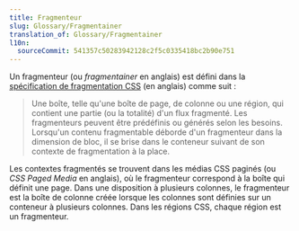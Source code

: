```yaml
---
title: Fragmenteur
slug: Glossary/Fragmentainer
translation_of: Glossary/Fragmentainer
l10n:
  sourceCommit: 541357c50283942128c2f5c0335418bc2b90e751
---
```

Un fragmenteur (ou <i lang="en">fragmentainer</i> en anglais) est défini dans la [spécification de fragmentation CSS](https://www.w3.org/TR/css-break-3/) (en anglais) comme suit&nbsp;:

> Une boîte, telle qu'une boîte de page, de colonne ou une région, qui contient une partie (ou la totalité) d'un flux fragmenté. Les fragmenteurs peuvent être prédéfinis ou générés selon les besoins. Lorsqu'un contenu fragmentable déborde d'un fragmenteur dans la dimension de bloc, il se brise dans le conteneur suivant de son contexte de fragmentation à la place.

Les contextes fragmentés se trouvent dans les médias CSS paginés (ou <i lang="en">CSS Paged Media</i> en anglais), où le fragmenteur correspond à la boîte qui définit une page. Dans une disposition à plusieurs colonnes, le fragmenteur est la boîte de colonne créée lorsque les colonnes sont définies sur un conteneur à plusieurs colonnes. Dans les régions CSS, chaque région est un fragmenteur.
